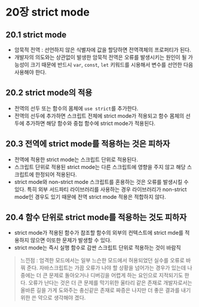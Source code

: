 
# 20장 strict mode

## 20.1 strict mode
- 암묵적 전역 : 선언하지 않은 식별자에 값을 할당하면 전역객체의 프로퍼티가 된다.
- 개발자의 의도와는 상관없이 발생한 암묵적 전역은 오류를 발생시키는 원인이 될 가능성이 크기 때문에 반드시 `var`, `const`, `let` 키워드를 시용해서 변수를 선언한 다음 사용해야 한다.

## 20.2 strict mode의 적용
- 전역의 선두 또는 함수의 몸체에  `use strict`를 추가한다.
- 전역의 선두에 추가하면 스크립트 전체에 strict mode가 적용되고 함수 몸체의 선두에 추가하면 해당 함수와 중첩 함수에 strict mode가 적용된다.

## 20.3 전역에 strict mode를 적용하는 것은 피하자
- 전역에 적용한 strict mode는 스크립트 단위로 적용된다.
- 스크립트 단위로 적용된 strict mode는 다른 스크립트에 영향을 주지 않고 해당 스크립트에 한정되어 적용된다.
- strict mode와 non-strict mode 스크립트를 혼용하는 것은 오류를 발생시킬 수 있다. 특히 외부 서드파티 라이브러리를 사용하는 경우 라이브러리가 non-strict mode인 경우도 있기 때문에 전역 strict mode 적용은 적합하지 않다.

## 20.4 함수 단위로 strict mode를 적용하는 것도 피하자
- strict mode가 적용된 함수가 참조할 함수의 외부의 컨텍스트에 strict mde를 적용하지 않으면 이또한 문제가 발생할 수 있다.
- strict mode는 즉시 실행 함수로 감싼 스크립트 단위로 적용하는 것이 바람직

>느낀점 : 엄격한 모드에서는 일부 느슨한 모드에서 허용되었던 실수를 오류로 바꿔 준다. 자바스크립트는 가끔 오류가 나야 할 상황을 넘어가는 경우가 있는데 나중에는 더 큰 문제로 돌아오거나 디버깅을 어렵게 하는 요인으로 지적되기도 한다. 오류가 난다는 것은 더 큰 문제를 막기위한 울타리 같은 존재로 개발자로서는 올바른 길을 가게 도와주는 충신같은 존재로 짜증은 나지만 더 좋은 결과를 내기 위한 쓴 약으로 생각해야 겠다.
